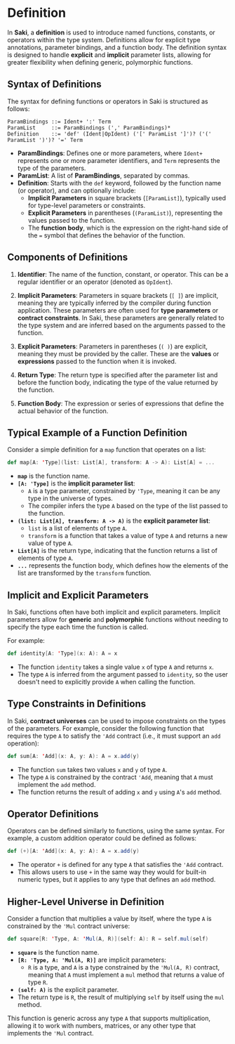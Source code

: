 # Definition

In **Saki**, a **definition** is used to introduce named functions, constants, or operators within the type system. Definitions allow for explicit type annotations, parameter bindings, and a function body. The definition syntax is designed to handle **explicit** and **implicit** parameter lists, allowing for greater flexibility when defining generic, polymorphic functions.

## Syntax of Definitions

The syntax for defining functions or operators in Saki is structured as follows:

```
ParamBindings ::= Ident+ ':' Term
ParamList     ::= ParamBindings (',' ParamBindings)*
Definition    ::= 'def' (Ident|OpIdent) ('[' ParamList ']')? ('(' ParamList ')')? '=' Term
```

- **ParamBindings**: Defines one or more parameters, where `Ident+` represents one or more parameter identifiers, and `Term` represents the type of the parameters.
- **ParamList**: A list of **ParamBindings**, separated by commas.
- **Definition**: Starts with the `def` keyword, followed by the function name (or operator), and can optionally include:
  - **Implicit Parameters** in square brackets (`[ParamList]`), typically used for type-level parameters or constraints.
  - **Explicit Parameters** in parentheses (`(ParamList)`), representing the values passed to the function.
  - The **function body**, which is the expression on the right-hand side of the `=` symbol that defines the behavior of the function.

## Components of Definitions

1. **Identifier**: The name of the function, constant, or operator. This can be a regular identifier or an operator (denoted as `OpIdent`).
   
2. **Implicit Parameters**: Parameters in square brackets (`[ ]`) are implicit, meaning they are typically inferred by the compiler during function application. These parameters are often used for **type parameters** or **contract constraints**. In Saki, these parameters are generally related to the type system and are inferred based on the arguments passed to the function.

3. **Explicit Parameters**: Parameters in parentheses (`( )`) are explicit, meaning they must be provided by the caller. These are the **values** or **expressions** passed to the function when it is invoked.

4. **Return Type**: The return type is specified after the parameter list and before the function body, indicating the type of the value returned by the function.

5. **Function Body**: The expression or series of expressions that define the actual behavior of the function.

## Typical Example of a Function Definition

Consider a simple definition for a `map` function that operates on a list:

```scala
def map[A: 'Type](list: List[A], transform: A -> A): List[A] = ...
```

- **`map`** is the function name.
- **`[A: 'Type]`** is the **implicit parameter list**:
  - `A` is a type parameter, constrained by `'Type`, meaning it can be any type in the universe of types.
  - The compiler infers the type `A` based on the type of the list passed to the function.
- **`(list: List[A], transform: A -> A)`** is the **explicit parameter list**:
  - `list` is a list of elements of type `A`.
  - `transform` is a function that takes a value of type `A` and returns a new value of type `A`.
- **`List[A]`** is the return type, indicating that the function returns a list of elements of type `A`.
- **`...`** represents the function body, which defines how the elements of the list are transformed by the `transform` function.

## Implicit and Explicit Parameters

In Saki, functions often have both implicit and explicit parameters. Implicit parameters allow for **generic** and **polymorphic** functions without needing to specify the type each time the function is called.

For example:

```scala
def identity[A: 'Type](x: A): A = x
```

- The function `identity` takes a single value `x` of type `A` and returns `x`.
- The type `A` is inferred from the argument passed to `identity`, so the user doesn't need to explicitly provide `A` when calling the function.

## Type Constraints in Definitions

In Saki, **contract universes** can be used to impose constraints on the types of the parameters. For example, consider the following function that requires the type `A` to satisfy the `'Add` contract (i.e., it must support an `add` operation):

```scala
def sum[A: 'Add](x: A, y: A): A = x.add(y)
```

- The function `sum` takes two values `x` and `y` of type `A`.
- The type `A` is constrained by the contract `'Add`, meaning that `A` must implement the `add` method.
- The function returns the result of adding `x` and `y` using `A`'s `add` method.

## Operator Definitions

Operators can be defined similarly to functions, using the same syntax. For example, a custom addition operator could be defined as follows:

```scala
def (+)[A: 'Add](x: A, y: A): A = x.add(y)
```

- The operator `+` is defined for any type `A` that satisfies the `'Add` contract.
- This allows users to use `+` in the same way they would for built-in numeric types, but it applies to any type that defines an `add` method.

## Higher-Level Universe in Definition

Consider a function that multiplies a value by itself, where the type `A` is constrained by the `'Mul` contract universe:

```scala
def square[R: 'Type, A: 'Mul(A, R)](self: A): R = self.mul(self)
```

- **`square`** is the function name.
- **`[R: 'Type, A: 'Mul(A, R)]`** are implicit parameters:
  - `R` is a type, and `A` is a type constrained by the `'Mul(A, R)` contract, meaning that `A` must implement a `mul` method that returns a value of type `R`.
- **`(self: A)`** is the explicit parameter.
- The return type is `R`, the result of multiplying `self` by itself using the `mul` method.

This function is generic across any type `A` that supports multiplication, allowing it to work with numbers, matrices, or any other type that implements the `'Mul` contract.

